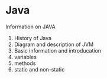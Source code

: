 # Java

Information on JAVA 



1. History of Java
2. Diagram and description of JVM
3. Basic information and introducation 
4. variables
5. methods
6. static and non-static
